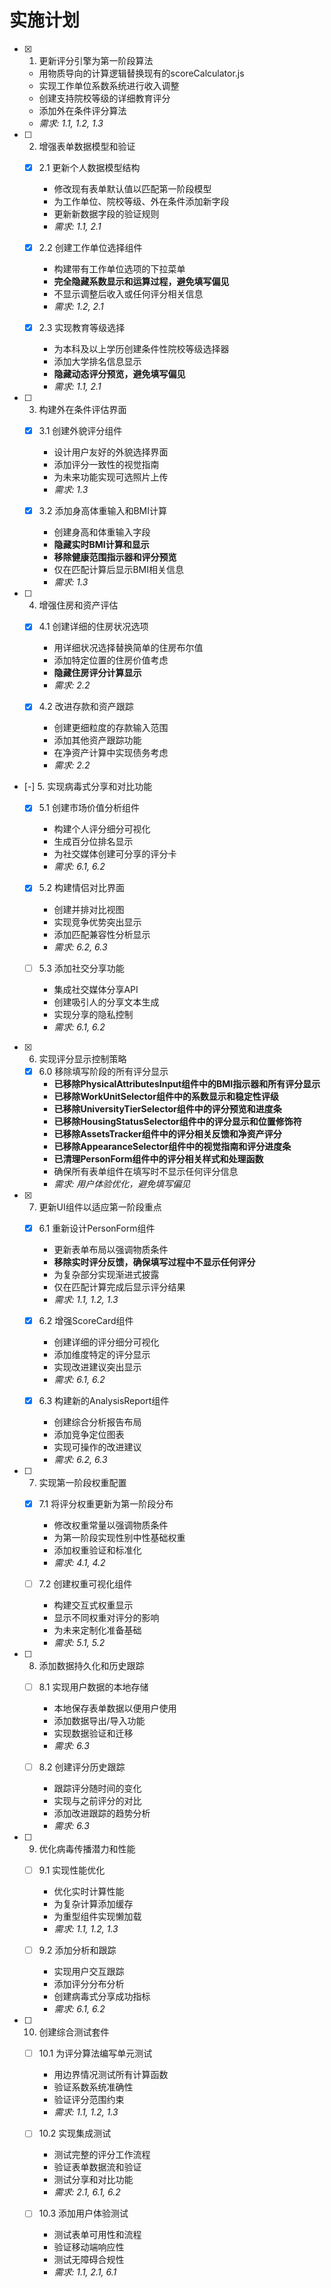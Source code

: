 # 实施计划

- [x] 1. 更新评分引擎为第一阶段算法
  - 用物质导向的计算逻辑替换现有的scoreCalculator.js
  - 实现工作单位系数系统进行收入调整
  - 创建支持院校等级的详细教育评分
  - 添加外在条件评分算法
  - _需求: 1.1, 1.2, 1.3_

- [ ] 2. 增强表单数据模型和验证
  - [x] 2.1 更新个人数据模型结构
    - 修改现有表单默认值以匹配第一阶段模型
    - 为工作单位、院校等级、外在条件添加新字段
    - 更新新数据字段的验证规则
    - _需求: 1.1, 2.1_

  - [x] 2.2 创建工作单位选择组件
    - 构建带有工作单位选项的下拉菜单
    - **完全隐藏系数显示和运算过程，避免填写偏见**
    - 不显示调整后收入或任何评分相关信息
    - _需求: 1.2, 2.1_

  - [x] 2.3 实现教育等级选择
    - 为本科及以上学历创建条件性院校等级选择器
    - 添加大学排名信息显示
    - **隐藏动态评分预览，避免填写偏见**
    - _需求: 1.1, 2.1_

- [ ] 3. 构建外在条件评估界面
  - [x] 3.1 创建外貌评分组件
    - 设计用户友好的外貌选择界面
    - 添加评分一致性的视觉指南
    - 为未来功能实现可选照片上传
    - _需求: 1.3_

  - [x] 3.2 添加身高体重输入和BMI计算
    - 创建身高和体重输入字段
    - **隐藏实时BMI计算和显示**
    - **移除健康范围指示器和评分预览**
    - 仅在匹配计算后显示BMI相关信息
    - _需求: 1.3_

- [ ] 4. 增强住房和资产评估
  - [x] 4.1 创建详细的住房状况选项
    - 用详细状况选择替换简单的住房布尔值
    - 添加特定位置的住房价值考虑
    - **隐藏住房评分计算显示**
    - _需求: 2.2_

  - [x] 4.2 改进存款和资产跟踪
    - 创建更细粒度的存款输入范围
    - 添加其他资产跟踪功能
    - 在净资产计算中实现债务考虑
    - _需求: 2.2_

- [-] 5. 实现病毒式分享和对比功能
  - [x] 5.1 创建市场价值分析组件
    - 构建个人评分细分可视化
    - 生成百分位排名显示
    - 为社交媒体创建可分享的评分卡
    - _需求: 6.1, 6.2_

  - [x] 5.2 构建情侣对比界面
    - 创建并排对比视图
    - 实现竞争优势突出显示
    - 添加匹配兼容性分析显示
    - _需求: 6.2, 6.3_

  - [ ] 5.3 添加社交分享功能
    - 集成社交媒体分享API
    - 创建吸引人的分享文本生成
    - 实现分享的隐私控制
    - _需求: 6.1, 6.2_

- [x] 6. 实现评分显示控制策略
  - [x] 6.0 移除填写阶段的所有评分显示
    - **已移除PhysicalAttributesInput组件中的BMI指示器和所有评分显示**
    - **已移除WorkUnitSelector组件中的系数显示和稳定性评级**
    - **已移除UniversityTierSelector组件中的评分预览和进度条**
    - **已移除HousingStatusSelector组件中的评分显示和位置修饰符**
    - **已移除AssetsTracker组件中的评分相关反馈和净资产评分**
    - **已移除AppearanceSelector组件中的视觉指南和评分进度条**
    - **已清理PersonForm组件中的评分相关样式和处理函数**
    - 确保所有表单组件在填写时不显示任何评分信息
    - _需求: 用户体验优化，避免填写偏见_

- [x] 7. 更新UI组件以适应第一阶段重点
  - [x] 6.1 重新设计PersonForm组件
    - 更新表单布局以强调物质条件
    - **移除实时评分反馈，确保填写过程中不显示任何评分**
    - 为复杂部分实现渐进式披露
    - 仅在匹配计算完成后显示评分结果
    - _需求: 1.1, 1.2, 1.3_

  - [x] 6.2 增强ScoreCard组件
    - 创建详细的评分细分可视化
    - 添加维度特定的评分显示
    - 实现改进建议突出显示
    - _需求: 6.1, 6.2_

  - [x] 6.3 构建新的AnalysisReport组件
    - 创建综合分析报告布局
    - 添加竞争定位图表
    - 实现可操作的改进建议
    - _需求: 6.2, 6.3_

- [ ] 7. 实现第一阶段权重配置
  - [x] 7.1 将评分权重更新为第一阶段分布
    - 修改权重常量以强调物质条件
    - 为第一阶段实现性别中性基础权重
    - 添加权重验证和标准化
    - _需求: 4.1, 4.2_

  - [ ] 7.2 创建权重可视化组件
    - 构建交互式权重显示
    - 显示不同权重对评分的影响
    - 为未来定制化准备基础
    - _需求: 5.1, 5.2_

- [ ] 8. 添加数据持久化和历史跟踪
  - [ ] 8.1 实现用户数据的本地存储
    - 本地保存表单数据以便用户使用
    - 添加数据导出/导入功能
    - 实现数据验证和迁移
    - _需求: 6.3_

  - [ ] 8.2 创建评分历史跟踪
    - 跟踪评分随时间的变化
    - 实现与之前评分的对比
    - 添加改进跟踪的趋势分析
    - _需求: 6.3_

- [ ] 9. 优化病毒传播潜力和性能
  - [ ] 9.1 实现性能优化
    - 优化实时计算性能
    - 为复杂计算添加缓存
    - 为重型组件实现懒加载
    - _需求: 1.1, 1.2, 1.3_

  - [ ] 9.2 添加分析和跟踪
    - 实现用户交互跟踪
    - 添加评分分布分析
    - 创建病毒式分享成功指标
    - _需求: 6.1, 6.2_

- [ ] 10. 创建综合测试套件
  - [ ] 10.1 为评分算法编写单元测试
    - 用边界情况测试所有计算函数
    - 验证系数系统准确性
    - 验证评分范围约束
    - _需求: 1.1, 1.2, 1.3_

  - [ ] 10.2 实现集成测试
    - 测试完整的评分工作流程
    - 验证表单数据流和验证
    - 测试分享和对比功能
    - _需求: 2.1, 6.1, 6.2_

  - [ ] 10.3 添加用户体验测试
    - 测试表单可用性和流程
    - 验证移动端响应性
    - 测试无障碍合规性
    - _需求: 1.1, 2.1, 6.1_